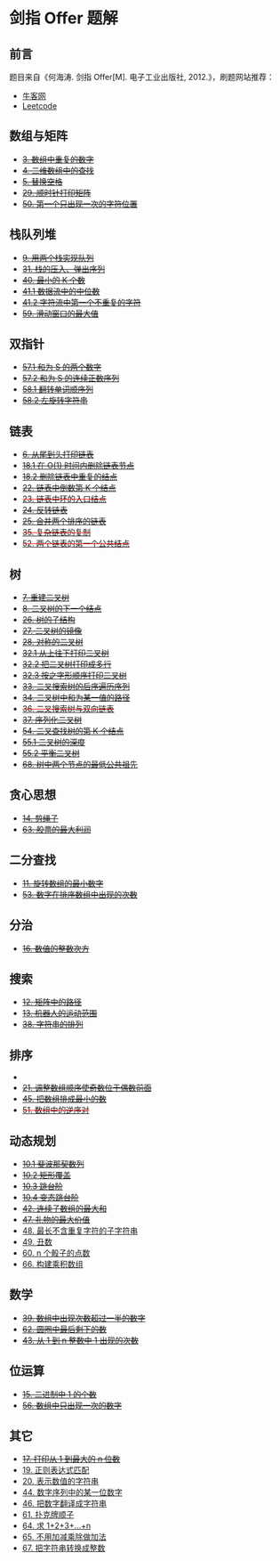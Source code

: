 # 剑指 Offer 题解

## 前言

题目来自《何海涛. 剑指 Offer[M]. 电子工业出版社, 2012.》，刷题网站推荐：

- [牛客网](https://www.nowcoder.com/ta/coding-interviews?from=cyc_github)
- [Leetcode](https://leetcode-cn.com/problemset/lcof/)

## 数组与矩阵

- ~~[3. 数组中重复的数字](3.%20数组中重复的数字.md)~~
- ~~[4. 二维数组中的查找](4.%20二维数组中的查找.md)~~
- ~~[5. 替换空格](5.%20替换空格.md)~~
- ~~[29. 顺时针打印矩阵](29.%20顺时针打印矩阵.md)~~
- ~~[50. 第一个只出现一次的字符位置](50.%20第一个只出现一次的字符位置.md)~~

## 栈队列堆

- ~~[9. 用两个栈实现队列](9.%20用两个栈实现队列.md)~~
- ~~[31. 栈的压入、弹出序列](31.%20栈的压入、弹出序列.md)~~
- ~~[40. 最小的 K 个数](40.%20最小的%20K%20个数.md)~~
- ~~[41.1 数据流中的中位数](41.1%20数据流中的中位数.md)~~
- ~~[41.2 字符流中第一个不重复的字符](41.2%20字符流中第一个不重复的字符.md)~~
- ~~[59. 滑动窗口的最大值](59.%20滑动窗口的最大值.md)~~

## 双指针

- ~~[57.1 和为 S 的两个数字](57.1%20和为%20S%20的两个数字.md)~~
- ~~[57.2 和为 S 的连续正数序列](57.2%20和为%20S%20的连续正数序列.md)~~
- ~~[58.1 翻转单词顺序列](58.1%20翻转单词顺序列.md)~~
- ~~[58.2 左旋转字符串](58.2%20左旋转字符串.md)~~

## 链表

- ~~[6. 从尾到头打印链表](6.%20从尾到头打印链表.md)~~
- ~~[18.1 在 O(1) 时间内删除链表节点](18.1%20在%20O(1)%20时间内删除链表节点.md)~~
- ~~[18.2 删除链表中重复的结点](18.2%20删除链表中重复的结点.md)~~
- ~~[22. 链表中倒数第 K 个结点](22.%20链表中倒数第%20K%20个结点.md)~~
- <font color=red>~~[23. 链表中环的入口结点](23.%20链表中环的入口结点.md)~~</font>
- ~~[24. 反转链表](24.%20反转链表.md)~~
- ~~[25. 合并两个排序的链表](25.%20合并两个排序的链表.md)~~
- <font color=red>~~[35. 复杂链表的复制](35.%20复杂链表的复制.md)~~</font>
- <font color=red>~~[52. 两个链表的第一个公共结点](52.%20两个链表的第一个公共结点.md)~~</font>

## 树

- ~~[7. 重建二叉树](7.%20重建二叉树.md)~~
- ~~[8. 二叉树的下一个结点](8.%20二叉树的下一个结点.md)~~
- ~~[26. 树的子结构](26.%20树的子结构.md)~~
- ~~[27. 二叉树的镜像](27.%20二叉树的镜像.md)~~
- ~~[28. 对称的二叉树](28.%20对称的二叉树.md)~~
- ~~[32.1 从上往下打印二叉树](32.1%20从上往下打印二叉树.md)~~
- ~~[32.2 把二叉树打印成多行](32.2%20把二叉树打印成多行.md)~~
- ~~[32.3 按之字形顺序打印二叉树](32.3%20按之字形顺序打印二叉树.md)~~
- ~~[33. 二叉搜索树的后序遍历序列](33.%20二叉搜索树的后序遍历序列.md)~~
- ~~[34. 二叉树中和为某一值的路径](34.%20二叉树中和为某一值的路径.md)~~
- <font color=red>~~[36. 二叉搜索树与双向链表](36.%20二叉搜索树与双向链表.md)~~</font>
- ~~[37. 序列化二叉树](37.%20序列化二叉树.md)~~
- ~~[54. 二叉查找树的第 K 个结点](54.%20二叉查找树的第%20K%20个结点.md)~~
- ~~[55.1 二叉树的深度](55.1%20二叉树的深度.md)~~
- ~~[55.2 平衡二叉树](55.2%20平衡二叉树.md)~~
- ~~[68. 树中两个节点的最低公共祖先](68.%20树中两个节点的最低公共祖先.md)~~

## 贪心思想

- ~~[14. 剪绳子](14.%20剪绳子.md)~~
- ~~[63. 股票的最大利润](63.%20股票的最大利润.md)~~

## 二分查找

- ~~[11. 旋转数组的最小数字](11.%20旋转数组的最小数字.md)~~
- ~~[53. 数字在排序数组中出现的次数](53.%20数字在排序数组中出现的次数.md)~~

## 分治

- ~~[16. 数值的整数次方](16.%20数值的整数次方.md)~~

## 搜索

- ~~[12. 矩阵中的路径](12.%20矩阵中的路径.md)~~
- ~~[13. 机器人的运动范围](13.%20机器人的运动范围.md)~~
- ~~[38. 字符串的排列](38.%20字符串的排列.md)~~

## 排序

- 
- ~~[21. 调整数组顺序使奇数位于偶数前面](21.%20调整数组顺序使奇数位于偶数前面.md)~~
- ~~[45. 把数组排成最小的数](45.%20把数组排成最小的数.md)~~
- <font color=red>~~[51. 数组中的逆序对](51.%20数组中的逆序对.md)~~</font>

## 动态规划

- ~~[10.1 斐波那契数列](10.1%20斐波那契数列.md)~~
- ~~[10.2 矩形覆盖](10.2%20矩形覆盖.md)~~
- ~~[10.3 跳台阶](10.3%20跳台阶.md)~~
- ~~[10.4 变态跳台阶](10.4%20变态跳台阶.md)~~
- ~~[42. 连续子数组的最大和](42.%20连续子数组的最大和.md)~~
- ~~[47. 礼物的最大价值](47.%20礼物的最大价值.md)~~
- [48. 最长不含重复字符的子字符串](48.%20最长不含重复字符的子字符串.md)
- [49. 丑数](49.%20丑数.md)
- [60. n 个骰子的点数](60.%20n%20个骰子的点数.md)
- [66. 构建乘积数组](66.%20构建乘积数组.md)

## 数学

- ~~[39. 数组中出现次数超过一半的数字](39.%20数组中出现次数超过一半的数字.md)~~
- ~~[62. 圆圈中最后剩下的数](62.%20圆圈中最后剩下的数.md)~~
- ~~[43. 从 1 到 n 整数中 1 出现的次数](43.%20从%201%20到%20n%20整数中%201%20出现的次数.md)~~

## 位运算

- ~~[15. 二进制中 1 的个数](15.%20二进制中%201%20的个数.md)~~
- ~~[56. 数组中只出现一次的数字](56.%20数组中只出现一次的数字.md)~~

## 其它

- ~~[17. 打印从 1 到最大的 n 位数](17.%20打印从%201%20到最大的%20n%20位数.md)~~
- [19. 正则表达式匹配](19.%20正则表达式匹配.md)
- [20. 表示数值的字符串](20.%20表示数值的字符串.md)
- [44. 数字序列中的某一位数字](44.%20数字序列中的某一位数字.md)
- [46. 把数字翻译成字符串](46.%20把数字翻译成字符串.md)
- [61. 扑克牌顺子](61.%20扑克牌顺子.md)
- [64. 求 1+2+3+...+n](64.%20求%201+2+3+...+n.md)
- [65. 不用加减乘除做加法](65.%20不用加减乘除做加法.md)
- [67. 把字符串转换成整数](67.%20把字符串转换成整数.md)
